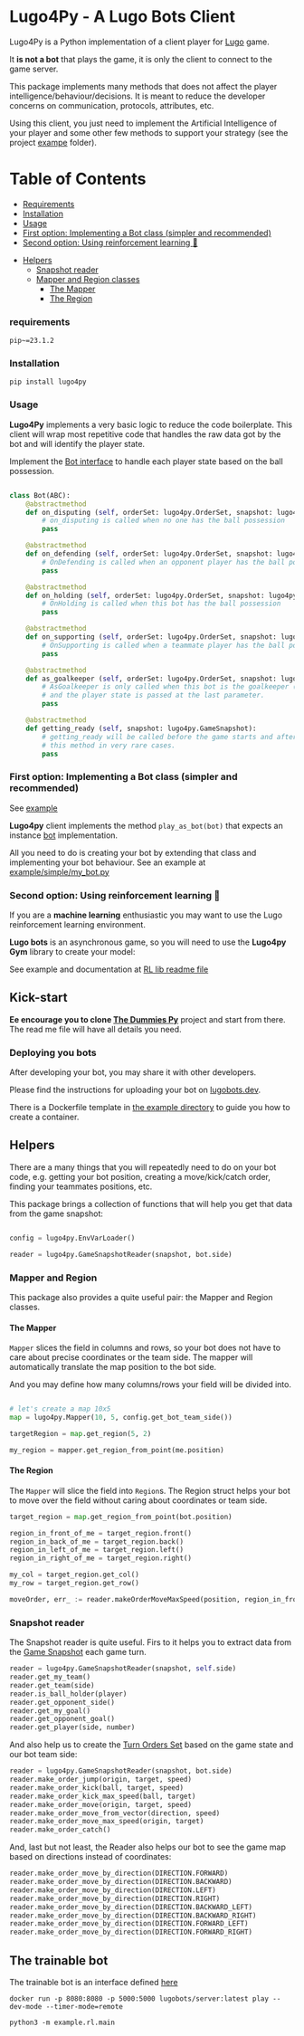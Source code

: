 # Lugo4Py - A Lugo Bots Client

Lugo4Py is a Python implementation of a client player for [Lugo](https://lugobots.dev/) game. 

It **is not a bot** that plays the game, it is only the client to connect to the game server. 

This package implements many methods that does not affect the player intelligence/behaviour/decisions. It is meant to
reduce the developer concerns on communication, protocols, attributes, etc.

Using this client, you just need to implement the Artificial Intelligence of your player and some other few methods to support
your strategy (see the project [exampe](./example/simple) folder).

# Table of Contents
* [Requirements](#requirements)
* [Installation](#Installation)
* [Usage](#usage)
* [First option: Implementing a Bot class (simpler and recommended)](#first-option-implementing-a-bot-class-simpler-and-recommended)
* [Second option: Using reinforcement learning :brain:](#second-option-using-reinforcement-learning-brain)
- [Helpers](#helpers)
  * [Snapshot reader](#snapshot-reader)
  * [Mapper and Region classes](#mapper-and-region-classes)
    + [The Mapper](#the-mapper)
    + [The Region](#the-region)

### requirements 
    
    pip~=23.1.2

### Installation

    pip install lugo4py

### Usage

**Lugo4Py** implements a very basic logic to reduce the code boilerplate. This client will wrap most repetitive
code that handles the raw data got by the bot and will identify the player state.

Implement the [Bot interface](./src/lugo4py/src/interface.py) to handle each player state based on the ball possession.

```python

class Bot(ABC):
    @abstractmethod
    def on_disputing (self, orderSet: lugo4py.OrderSet, snapshot: lugo4py.GameSnapshot) -> lugo4py.OrderSet:
        # on_disputing is called when no one has the ball possession
        pass

    @abstractmethod
    def on_defending (self, orderSet: lugo4py.OrderSet, snapshot: lugo4py.GameSnapshot) -> lugo4py.OrderSet:
        # OnDefending is called when an opponent player has the ball possession
        pass

    @abstractmethod
    def on_holding (self, orderSet: lugo4py.OrderSet, snapshot: lugo4py.GameSnapshot) -> lugo4py.OrderSet:
        # OnHolding is called when this bot has the ball possession
        pass

    @abstractmethod
    def on_supporting (self, orderSet: lugo4py.OrderSet, snapshot: lugo4py.GameSnapshot) -> lugo4py.OrderSet:
        # OnSupporting is called when a teammate player has the ball possession
        pass

    @abstractmethod
    def as_goalkeeper (self, orderSet: lugo4py.OrderSet, snapshot: lugo4py.GameSnapshot, state: PLAYER_STATE) -> lugo4py.OrderSet:
        # AsGoalkeeper is only called when this bot is the goalkeeper (number 1). This method is called on every turn,
        # and the player state is passed at the last parameter.
        pass

    @abstractmethod
    def getting_ready (self, snapshot: lugo4py.GameSnapshot):
        # getting_ready will be called before the game starts and after a goal event. You will only need to implement
        # this method in very rare cases.
        pass
```

### First option: Implementing a Bot class (simpler and recommended)

See [example](./example/simple/main.py)

**Lugo4py** client implements the method `play_as_bot(bot)` that expects an instance [bot](src/lugo4py/src/interface.py#L15) implementation.

All you need to do is creating your bot by extending that class and implementing your bot behaviour. See an example
at [example/simple/my_bot.py](example/simple/my_bot.py)


### Second option: Using reinforcement learning :brain:

If you are a **machine learning** enthusiastic you may want to use the Lugo reinforcement learning environment.

**Lugo bots** is an asynchronous game, so you will need to use the **Lugo4py Gym** library to create your model:

See example and documentation at [RL lib readme file](src/lugo4py/rl/src/README.md)


## Kick-start

**Ee encourage you to clone 
[The Dummies Py](https://github.com/lugobots/the-dummies-py)** project and start from there. The read me file will have all
details you need.

### Deploying you bots

After developing your bot, you may share it with other developers.

Please find the instructions for uploading your bot on [lugobots.dev](https://lugobots.dev).

There is a Dockerfile template in [the example directory](./examples) to guide you how to create a container.



## Helpers

There are a many things that you will repeatedly need to do on your bot code, e.g. getting your bot position,
creating a move/kick/catch order, finding your teammates positions, etc.

This package brings a collection of functions that will help you get that data from the game snapshot:


```python

config = lugo4py.EnvVarLoader()

reader = lugo4py.GameSnapshotReader(snapshot, bot.side)
```

### Mapper and Region

This package also provides a quite useful pair: the Mapper and Region classes.

#### The Mapper

`Mapper` slices the field in columns and rows, so your bot does not have to care about precise coordinates or the team
side. The mapper will automatically translate the map position to the bot side.

And you may define how many columns/rows your field will be divided into.

```python

# let's create a map 10x5 
map = lugo4py.Mapper(10, 5, config.get_bot_team_side())

targetRegion = map.get_region(5, 2)

my_region = mapper.get_region_from_point(me.position) 
```

#### The Region

The `Mapper` will slice the field into `Region`s. The Region struct helps your bot to move over the field without caring
about coordinates or team side.

```python
target_region = map.get_region_from_point(bot.position)

region_in_front_of_me = target_region.front()
region_in_back_of_me = target_region.back()
region_in_left_of_me = target_region.left()
region_in_right_of_me = target_region.right()

my_col = target_region.get_col()
my_row = target_region.get_row()

moveOrder, err_ := reader.makeOrderMoveMaxSpeed(position, region_in_front_of_me.center)
```

### Snapshot reader

The Snapshot reader is quite useful. Firs to it helps you to extract data from
the [Game Snapshot](https://github.com/lugobots/protos/blob/master/doc/docs.md#lugo-GameSnapshot) each game turn.

```Python
reader = lugo4py.GameSnapshotReader(snapshot, self.side)
reader.get_my_team()
reader.get_team(side)
reader.is_ball_holder(player)
reader.get_opponent_side()
reader.get_my_goal()
reader.get_opponent_goal()
reader.get_player(side, number)
```
And also help us to create
the [Turn Orders Set](https://github.com/lugobots/protos/blob/master/doc/docs.md#lugo-OrderSet) based on the game state
and our bot team side:

```Python
reader = lugo4py.GameSnapshotReader(snapshot, bot.side)
reader.make_order_jump(origin, target, speed)
reader.make_order_kick(ball, target, speed)
reader.make_order_kick_max_speed(ball, target)
reader.make_order_move(origin, target, speed)
reader.make_order_move_from_vector(direction, speed)
reader.make_order_move_max_speed(origin, target)
reader.make_order_catch()
```

And, last but not least, the Reader also helps our bot to see the game map based on directions instead of coordinates:

```Python
reader.make_order_move_by_direction(DIRECTION.FORWARD)
reader.make_order_move_by_direction(DIRECTION.BACKWARD)
reader.make_order_move_by_direction(DIRECTION.LEFT)
reader.make_order_move_by_direction(DIRECTION.RIGHT)
reader.make_order_move_by_direction(DIRECTION.BACKWARD_LEFT)
reader.make_order_move_by_direction(DIRECTION.BACKWARD_RIGHT)
reader.make_order_move_by_direction(DIRECTION.FORWARD_LEFT)
reader.make_order_move_by_direction(DIRECTION.FORWARD_RIGHT)
```
## The trainable bot

The trainable bot is an interface defined [here](src/lugo4py/rl/src/interfaces.py)


```
docker run -p 8080:8080 -p 5000:5000 lugobots/server:latest play --dev-mode --timer-mode=remote

python3 -m example.rl.main
```

